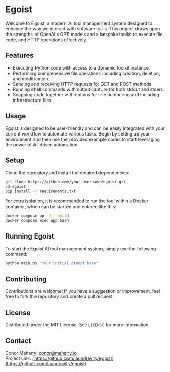 # Egoist

Welcome to Egoist, a modern AI tool management system designed to enhance the way we interact with software tools. This project draws upon the strengths of OpenAI's GPT models and a bespoke toolkit to execute file, code, and HTTP operations effectively.

## Features

- Executing Python code with access to a dynamic toolkit instance.
- Performing comprehensive file operations including creation, deletion, and modification.
- Sending and receiving HTTP requests for GET and POST methods.
- Running shell commands with output capture for both stdout and stderr.
- Snapping code together with options for line numbering and including infrastructure files.

## Usage

Egoist is designed to be user-friendly and can be easily integrated with your current workflow to automate various tasks. Begin by setting up your environment and then use the provided example codes to start leveraging the power of AI-driven automation.

## Setup

Clone the repository and install the required dependencies:

```bash
git clone https://github.com/your-username/egoist.git
cd egoist
pip install -r requirements.txt
```

For extra isolation, it is recommended to run the tool within a Docker container, which can be started and entered like this:
```bash
docker compose up -d --build
docker compose exec app bash
```

## Running Egoist

To start the Egoist AI tool management system, simply use the following command:

```bash
python main.py "Your initial prompt here"
```

## Contributing

Contributions are welcome! If you have a suggestion or improvement, feel free to fork the repository and create a pull request.

## License

Distributed under the MIT License. See `LICENSE` for more information.

## Contact

Conor Mahany: conor@mahany.io<br>
Project Link: [https://github.com/laundrevity/egoist](https://github.com/laundrevity/egoist)